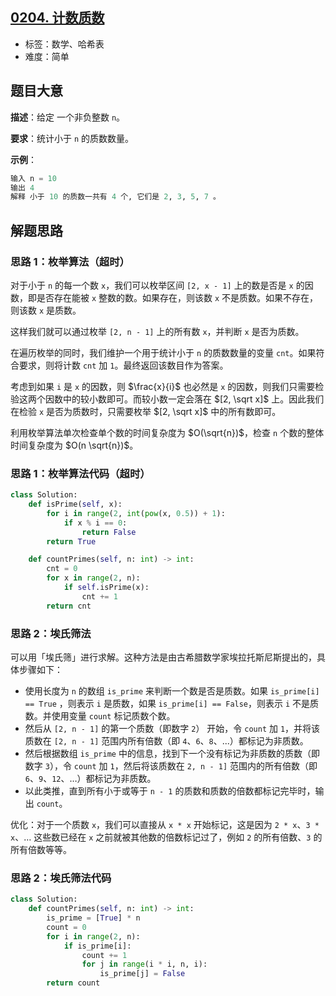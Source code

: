 ## [0204. 计数质数](https://leetcode-cn.com/problems/count-primes/)

- 标签：数学、哈希表
- 难度：简单

## 题目大意

**描述**：给定 一个非负整数 `n`。

**要求**：统计小于 `n` 的质数数量。

**示例**：

```Python
输入 n = 10
输出 4
解释 小于 10 的质数一共有 4 个, 它们是 2, 3, 5, 7 。
```

## 解题思路

### 思路 1：枚举算法（超时）

对于小于 `n` 的每一个数 `x`，我们可以枚举区间 `[2, x - 1]` 上的数是否是 `x` 的因数，即是否存在能被 `x` 整数的数。如果存在，则该数 `x` 不是质数。如果不存在，则该数 `x` 是质数。

这样我们就可以通过枚举 `[2, n - 1]` 上的所有数 `x`，并判断 `x` 是否为质数。

在遍历枚举的同时，我们维护一个用于统计小于 `n` 的质数数量的变量 `cnt`。如果符合要求，则将计数 `cnt` 加 `1`。最终返回该数目作为答案。

考虑到如果 `i` 是 `x` 的因数，则 $\frac{x}{i}$ 也必然是 `x` 的因数，则我们只需要检验这两个因数中的较小数即可。而较小数一定会落在 $[2, \sqrt x]$ 上。因此我们在检验 `x` 是否为质数时，只需要枚举 $[2, \sqrt x]$ 中的所有数即可。

利用枚举算法单次检查单个数的时间复杂度为 $O(\sqrt{n})$，检查 `n` 个数的整体时间复杂度为 $O(n \sqrt{n})$。

### 思路 1：枚举算法代码（超时）

```Python
class Solution:
    def isPrime(self, x):
        for i in range(2, int(pow(x, 0.5)) + 1):
            if x % i == 0:
                return False
        return True

    def countPrimes(self, n: int) -> int:
        cnt = 0
        for x in range(2, n):
            if self.isPrime(x):
                cnt += 1
        return cnt
```

### 思路 2：埃氏筛法

可以用「埃氏筛」进行求解。这种方法是由古希腊数学家埃拉托斯尼斯提出的，具体步骤如下：

- 使用长度为 `n` 的数组 `is_prime` 来判断一个数是否是质数。如果 `is_prime[i] == True` ，则表示 `i` 是质数，如果 `is_prime[i] == False`，则表示 `i` 不是质数。并使用变量 `count` 标记质数个数。
- 然后从 `[2, n - 1]` 的第一个质数（即数字 `2`） 开始，令 `count` 加 `1`，并将该质数在 `[2, n - 1]` 范围内所有倍数（即 `4`、`6`、`8`、...）都标记为非质数。
- 然后根据数组 `is_prime` 中的信息，找到下一个没有标记为非质数的质数（即数字  `3`），令 `count` 加 `1`，然后将该质数在 `2, n - 1]` 范围内的所有倍数（即 `6`、`9`、`12`、…）都标记为非质数。
- 以此类推，直到所有小于或等于 `n - 1` 的质数和质数的倍数都标记完毕时，输出 `count`。

优化：对于一个质数 `x`，我们可以直接从 `x * x` 开始标记，这是因为 `2 * x`、`3 * x`、… 这些数已经在 `x` 之前就被其他数的倍数标记过了，例如 `2` 的所有倍数、`3` 的所有倍数等等。

### 思路 2：埃氏筛法代码

```Python
class Solution:
    def countPrimes(self, n: int) -> int:
        is_prime = [True] * n
        count = 0
        for i in range(2, n):
            if is_prime[i]:
                count += 1
                for j in range(i * i, n, i):
                    is_prime[j] = False
        return count
```

